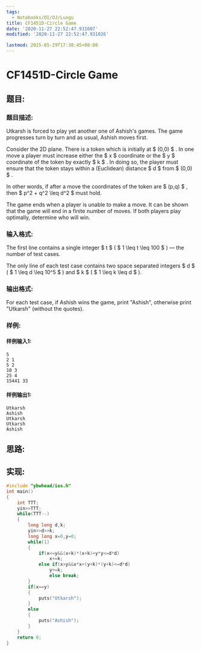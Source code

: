 ```yaml
---
tags: 
  - Notebooks/OI/OJ/Luogu
title: CF1451D-Circle Game
date: '2020-11-27 22:52:47.931007'
modified: '2020-11-27 22:52:47.931026'

lastmod: 2025-05-29T17:38:45+08:00
---
```

# CF1451D-Circle Game
## 题目:
### 题目描述:
Utkarsh is forced to play yet another one of Ashish's games. The game progresses turn by turn and as usual, Ashish moves first.

Consider the 2D plane. There is a token which is initially at  $ (0,0) $ . In one move a player must increase either the $ x $ coordinate or the $ y $ coordinate of the token by exactly $ k $ . In doing so, the player must ensure that the token stays within a (Euclidean) distance $ d $ from $ (0,0) $ .

In other words, if after a move the coordinates of the token are $ (p,q) $ , then $ p^2 + q^2 \leq d^2 $ must hold.

The game ends when a player is unable to make a move. It can be shown that the game will end in a finite number of moves. If both players play optimally, determine who will win.
### 输入格式:
The first line contains a single integer $ t $ ( $ 1 \leq t \leq 100 $ ) — the number of test cases.

The only line of each test case contains two space separated integers $ d $ ( $ 1 \leq d \leq 10^5 $ ) and $ k $ ( $ 1 \leq k \leq d $ ).
### 输出格式:
For each test case, if Ashish wins the game, print "Ashish", otherwise print "Utkarsh" (without the quotes).
### 样例:
#### 样例输入1:
```
5
2 1
5 2
10 3
25 4
15441 33
```
#### 样例输出1:
```
Utkarsh
Ashish
Utkarsh
Utkarsh
Ashish
```
## 思路:

## 实现:
```cpp
#include "ybwhead/ios.h"
int main()
{
	int TTT;
	yin>>TTT;
	while(TTT--)
	{
		long long d,k;
		yin>>d>>k;
		long long x=0,y=0;
		while(1)
		{
			if(x<=y&&(x+k)*(x+k)+y*y<=d*d)
				x+=k;
			else if(x>y&&x*x+(y+k)*(y+k)<=d*d)
				y+=k;
				else break;
		}
		if(x==y)
		{
			puts("Utkarsh");
		}
		else
		{
			puts("Ashish");
		}
	}
	return 0;
}

```
